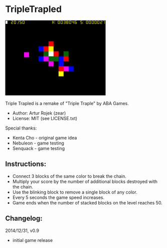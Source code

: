 TripleTrapled
=============

![screenshot](screenshot.png "Gameplay example")

Triple Trapled is a remake of "Triple Traple" by ABA Games.

* Author: Artur Rojek (zear)
* License: MIT (see LICENSE.txt)

Special thanks:
* Kenta Cho - original game idea
* Nebuleon - game testing
* Senquack - game testing

Instructions:
-------------
* Connect 3 blocks of the same color to break the chain.
* Multiply your score by the number of additional blocks destroyed with the chain.
* Use the blinking block to remove a single block of any color.
* Every 5 seconds the game speed increases.
* Game ends when the number of stacked blocks on the level reaches 50.

Changelog:
----------
2014/12/31, v0.9
* initial game release
